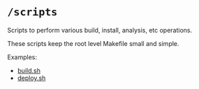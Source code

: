 # `/scripts`

Scripts to perform various build, install, analysis, etc operations.

These scripts keep the root level Makefile small and simple.

Examples:

* [build.sh](./build.sh)
* [deploy.sh](./deploy.sh)